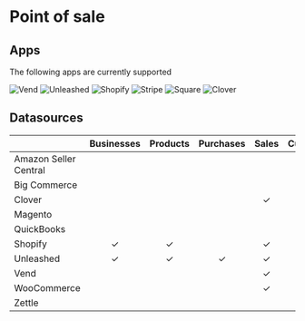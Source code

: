 # Point of sale

## Apps

The following apps are currently supported

<img src="/images/apps/vend/icon.svg" alt="Vend" class="app-logo" />
<img src="/images/apps/unleashed/icon.svg" alt="Unleashed" class="app-logo" />
<img src="/images/apps/shopify/icon.svg" alt="Shopify" class="app-logo" />
<img src="/images/apps/stripe/icon.svg" alt="Stripe" class="app-logo" />
<img src="/images/apps/square/icon.svg" alt="Square" class="app-logo" />
<img src="/images/apps/clover/icon.svg" alt="Clover" class="app-logo" />

## Datasources

|                       | Businesses | Products | Purchases | Sales | Customers | Products | Inventory |
|-----------------------|:-:|:-:|:-:|:-:|:-:|:-:|:-:|
| Amazon Seller Central |            |          |           |       |           |          |           |
| Big Commerce          |            |          |           |       |           |          |           |
| Clover                |            |          |           |   ✓    | ✓         | ✓         | ✓         |
| Magento               |            |          |           |       |           |          |           |
| QuickBooks            |            |          |           |       |           |          | ✓         |
| Shopify               |     ✓      | ✓        |           | ✓     | ✓         |          |      ✓     |
| Unleashed             |     ✓      | ✓        | ✓         | ✓     |  ✓         |          |           |
| Vend                  |            |          |           | ✓     | ✓         | ✓        |           |
| WooCommerce           |            |          |           |   ✓    |   ✓        |   ✓       |           |
| Zettle                |            |          |           |       |           |          |           |

